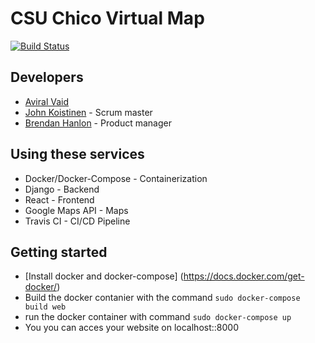 # CSU Chico Virtual Map

[![Build Status](https://travis-ci.org/ChicoState/CSUMap.svg?branch=main)](https://travis-ci.org/ChicoState/CSUMap)

## Developers

* [Aviral Vaid](https://github.com/avivaid)
* [John Koistinen](https//github.com/johnk-21) - Scrum master
* [Brendan Hanlon](https://github.com/Noxium) - Product manager

## Using these services

* Docker/Docker-Compose - Containerization
* Django - Backend
* React - Frontend
* Google Maps API - Maps
* Travis CI - CI/CD Pipeline
## Getting started 
* [Install docker and docker-compose] (https://docs.docker.com/get-docker/)
* Build the docker contanier with the command 
```sudo docker-compose build web ```
* run the docker container with command 
```sudo docker-compose up```
* You you can acces your website on localhost::8000

